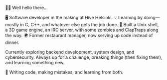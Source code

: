 👋🏻 Well hello there...

🖥️ Software developer in the making at Hive Helsinki.
💡 Learning by doing—mostly in C, C++, and whatever else gets the job done.
🔨 Built a Unix shell, a 3D game engine, an IRC server, with some zombies and ClapTraps along the way.
🌍 Former restaurant manager, now serving up code instead of dinner.

Currently exploring backend development, system design, and cybersecurity. Always up for a challenge, breaking things (then fixing them), and learning something new.

🚀 Writing code, making mistakes, and learning from both.

